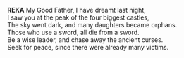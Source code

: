 **REKA**
My Good Father, I have dreamt last night,  
I saw you at the peak of the four biggest castles,  
The sky went dark, and many daughters became orphans.  
Those who use a sword, all die from a sword.  
Be a wise leader, and chase away the ancient curses.  
Seek for peace, since there were already many victims.  

